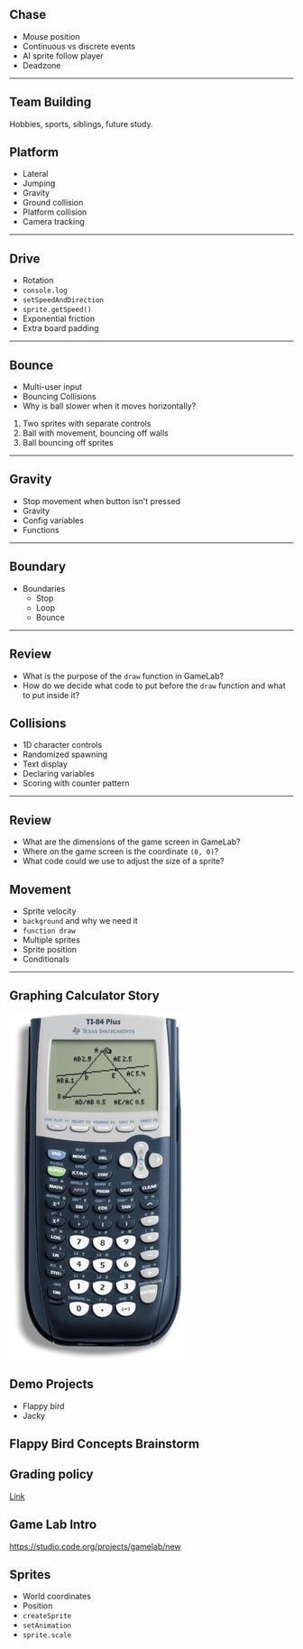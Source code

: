 ## Chase

- Mouse position
- Continuous vs discrete events
- AI sprite follow player
- Deadzone

---

## Team Building

Hobbies, sports, siblings, future study.

## Platform

- Lateral
- Jumping
- Gravity
- Ground collision
- Platform collision
- Camera tracking

---

## Drive

- Rotation
- `console.log`
- `setSpeedAndDirection`
- `sprite.getSpeed()`
- Exponential friction
- Extra board padding

---

## Bounce

- Multi-user input
- Bouncing Collisions
- Why is ball slower when it moves horizontally?

1. Two sprites with separate controls
2. Ball with movement, bouncing off walls
3. Ball bouncing off sprites

---

## Gravity

- Stop movement when button isn't pressed
- Gravity
- Config variables
- Functions

---

## Boundary

- Boundaries
  - Stop
  - Loop
  - Bounce

---

## Review

- What is the purpose of the `draw` function in GameLab?
- How do we decide what code to put before the `draw` function and what to put
  inside it?

## Collisions

- 1D character controls
- Randomized spawning
- Text display
- Declaring variables
- Scoring with counter pattern

---

## Review

- What are the dimensions of the game screen in GameLab?
- Where on the game screen is the coordinate `(0, 0)`?
- What code could we use to adjust the size of a sprite?

## Movement

- Sprite velocity
- `background` and why we need it
- `function draw`
- Multiple sprites
- Sprite position
- Conditionals

---

## Graphing Calculator Story

![](assets/calculator.jpg)

## Demo Projects

- Flappy bird
- Jacky

## Flappy Bird Concepts Brainstorm

## Grading policy

[Link](../shared/grading.md)

## Game Lab Intro

https://studio.code.org/projects/gamelab/new

## Sprites

- World coordinates
- Position
- `createSprite`
- `setAnimation`
- `sprite.scale`
